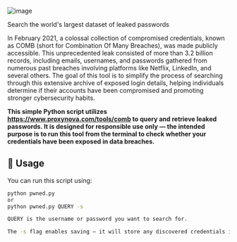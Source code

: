 ![image](https://github.com/user-attachments/assets/870ef65c-0e06-4388-b891-7be04b09d627)

Search the world's largest dataset of leaked passwords

In February 2021, a colossal collection of compromised credentials, known as COMB (short for Combination Of Many Breaches), was made publicly accessible. This unprecedented leak consisted of more than 3.2 billion records, including emails, usernames, and passwords gathered from numerous past breaches involving platforms like Netflix, LinkedIn, and several others. The goal of this tool is to simplify the process of searching through this extensive archive of exposed login details, helping individuals determine if their accounts have been compromised and promoting stronger cybersecurity habits.

**This simple Python script utilizes https://www.proxynova.com/tools/comb to query and retrieve leaked passwords.
It is designed for responsible use only — the intended purpose is to run this tool from the terminal to check whether your credentials have been exposed in data breaches.**

## 🚀 Usage

You can run this script using:

```bash
python pwned.py
or
python pwned.py QUERY -s

QUERY is the username or password you want to search for.

The -s flag enables saving — it will store any discovered credentials in a .txt file located at /tmp/pwned/.
